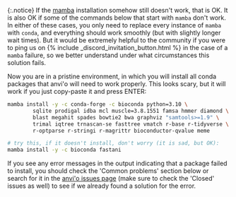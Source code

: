 {:.notice}
If the [mamba](https://github.com/mamba-org/mamba) installation somehow still doesn't work, that is OK. It is also OK if some of the commands below that start with `mamba` don't work. In either of these cases, you only need to replace every instance of `mamba` with `conda`, and everything should work smoothly (but with slightly longer wait times). But it would be extremely helpful to the community if you were to ping us on {% include _discord_invitation_button.html %} in the case of a `mamba` failure, so we better understand under what circumstances this solution fails.

Now you are in a pristine environment, in which you will install all conda packages that anvi'o will need to work properly. This looks scary, but it will work if you just copy-paste it and press ENTER:

``` bash
mamba install -y -c conda-forge -c bioconda python=3.10 \
        sqlite prodigal idba mcl muscle=3.8.1551 famsa hmmer diamond \
        blast megahit spades bowtie2 bwa graphviz "samtools>=1.9" \
        trimal iqtree trnascan-se fasttree vmatch r-base r-tidyverse \
        r-optparse r-stringi r-magrittr bioconductor-qvalue meme

# try this, if it doesn't install, don't worry (it is sad, but OK):
mamba install -y -c bioconda fastani
```

If you see any error messages in the output indicating that a package failed to install, you should check the 'Common problems' section below or search for it in the [anvi'o issues page](https://github.com/merenlab/anvio/issues) (make sure to check the 'Closed' issues as well) to see if we already found a solution for the error.